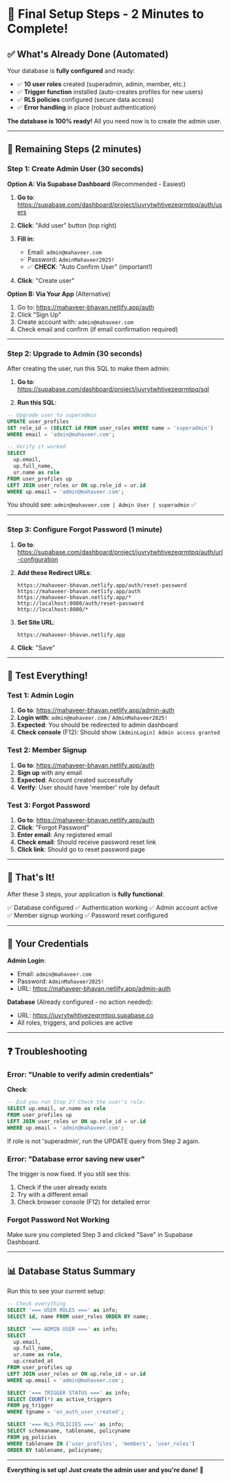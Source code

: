 # 🎯 Final Setup Steps - 2 Minutes to Complete!

## ✅ What's Already Done (Automated)

Your database is **fully configured** and ready:

- ✅ **10 user roles** created (superadmin, admin, member, etc.)
- ✅ **Trigger function** installed (auto-creates profiles for new users)
- ✅ **RLS policies** configured (secure data access)
- ✅ **Error handling** in place (robust authentication)

**The database is 100% ready!** All you need now is to create the admin user.

---

## 📝 Remaining Steps (2 minutes)

### Step 1: Create Admin User (30 seconds)

**Option A: Via Supabase Dashboard** (Recommended - Easiest)

1. **Go to**: https://supabase.com/dashboard/project/juvrytwhtivezeqrmtpq/auth/users

2. **Click**: "Add user" button (top right)

3. **Fill in**:
   - Email: `admin@mahaveer.com`
   - Password: `AdminMahaveer2025!`
   - ✅ **CHECK**: "Auto Confirm User" (important!)

4. **Click**: "Create user"

**Option B: Via Your App** (Alternative)

1. Go to: https://mahaveer-bhavan.netlify.app/auth
2. Click "Sign Up"
3. Create account with: `admin@mahaveer.com`
4. Check email and confirm (if email confirmation required)

---

### Step 2: Upgrade to Admin (30 seconds)

After creating the user, run this SQL to make them admin:

1. **Go to**: https://supabase.com/dashboard/project/juvrytwhtivezeqrmtpq/sql

2. **Run this SQL**:
```sql
-- Upgrade user to superadmin
UPDATE user_profiles
SET role_id = (SELECT id FROM user_roles WHERE name = 'superadmin')
WHERE email = 'admin@mahaveer.com';

-- Verify it worked
SELECT
  up.email,
  up.full_name,
  ur.name as role
FROM user_profiles up
LEFT JOIN user_roles ur ON up.role_id = ur.id
WHERE up.email = 'admin@mahaveer.com';
```

You should see: `admin@mahaveer.com | Admin User | superadmin` ✅

---

### Step 3: Configure Forgot Password (1 minute)

1. **Go to**: https://supabase.com/dashboard/project/juvrytwhtivezeqrmtpq/auth/url-configuration

2. **Add these Redirect URLs**:
   ```
   https://mahaveer-bhavan.netlify.app/auth/reset-password
   https://mahaveer-bhavan.netlify.app/auth
   https://mahaveer-bhavan.netlify.app/*
   http://localhost:8080/auth/reset-password
   http://localhost:8080/*
   ```

3. **Set Site URL**:
   ```
   https://mahaveer-bhavan.netlify.app
   ```

4. **Click**: "Save"

---

## 🧪 Test Everything!

### Test 1: Admin Login
1. **Go to**: https://mahaveer-bhavan.netlify.app/admin-auth
2. **Login with**: `admin@mahaveer.com` / `AdminMahaveer2025!`
3. **Expected**: You should be redirected to admin dashboard
4. **Check console** (F12): Should show `[AdminLogin] Admin access granted`

### Test 2: Member Signup
1. **Go to**: https://mahaveer-bhavan.netlify.app/auth
2. **Sign up** with any email
3. **Expected**: Account created successfully
4. **Verify**: User should have 'member' role by default

### Test 3: Forgot Password
1. **Go to**: https://mahaveer-bhavan.netlify.app/auth
2. **Click**: "Forgot Password"
3. **Enter email**: Any registered email
4. **Check email**: Should receive password reset link
5. **Click link**: Should go to reset password page

---

## 🎉 That's It!

After these 3 steps, your application is **fully functional**:

✅ Database configured
✅ Authentication working
✅ Admin account active
✅ Member signup working
✅ Password reset configured

---

## 🔐 Your Credentials

**Admin Login**:
- Email: `admin@mahaveer.com`
- Password: `AdminMahaveer2025!`
- URL: https://mahaveer-bhavan.netlify.app/admin-auth

**Database** (Already configured - no action needed):
- URL: https://juvrytwhtivezeqrmtpq.supabase.co
- All roles, triggers, and policies are active

---

## ❓ Troubleshooting

### Error: "Unable to verify admin credentials"

**Check**:
```sql
-- Did you run Step 2? Check the user's role:
SELECT up.email, ur.name as role
FROM user_profiles up
LEFT JOIN user_roles ur ON up.role_id = ur.id
WHERE up.email = 'admin@mahaveer.com';
```

If role is not 'superadmin', run the UPDATE query from Step 2 again.

### Error: "Database error saving new user"

The trigger is now fixed. If you still see this:
1. Check if the user already exists
2. Try with a different email
3. Check browser console (F12) for detailed error

### Forgot Password Not Working

Make sure you completed Step 3 and clicked "Save" in Supabase Dashboard.

---

## 📊 Database Status Summary

Run this to see your current setup:

```sql
-- Check everything
SELECT '=== USER ROLES ===' as info;
SELECT id, name FROM user_roles ORDER BY name;

SELECT '=== ADMIN USER ===' as info;
SELECT
  up.email,
  up.full_name,
  ur.name as role,
  up.created_at
FROM user_profiles up
LEFT JOIN user_roles ur ON up.role_id = ur.id
WHERE up.email = 'admin@mahaveer.com';

SELECT '=== TRIGGER STATUS ===' as info;
SELECT COUNT(*) as active_triggers
FROM pg_trigger
WHERE tgname = 'on_auth_user_created';

SELECT '=== RLS POLICIES ===' as info;
SELECT schemaname, tablename, policyname
FROM pg_policies
WHERE tablename IN ('user_profiles', 'members', 'user_roles')
ORDER BY tablename, policyname;
```

---

**Everything is set up! Just create the admin user and you're done!** 🚀

